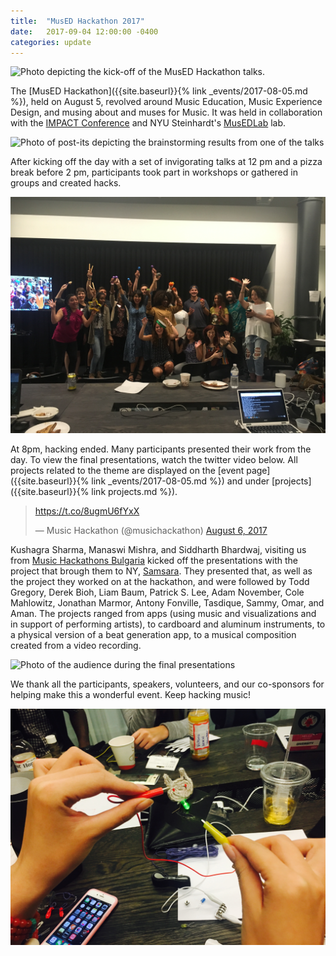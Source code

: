 ```yaml
---
title:  "MusED Hackathon 2017"
date:   2017-09-04 12:00:00 -0400
categories: update
---
```


![Photo depicting the kick-off of the MusED Hackathon talks.](/assets/events/20170805/20170805_121210_HDR.jpg)

The [MusED Hackathon]({{site.baseurl}}{% link _events/2017-08-05.md %}), held on August 5, revolved around Music Education, Music Experience Design, and musing about and muses for Music. It was held in collaboration with the [IMPACT Conference](https://impact.musedlab.org/) and NYU Steinhardt's [MusEDLab](https://musedlab.org/) lab.

![Photo of post-its depicting the brainstorming results from one of the talks](/assets/events/20170805/20170805_talk4.jpg)

After kicking off the day with a set of invigorating talks at 12 pm and a pizza break before 2 pm, participants took part in workshops or gathered in groups and created hacks.

![Photo depicting one of the workshops.](/assets/events/20170805/20170805_Workshop.jpg)

At 8pm, hacking ended. Many participants presented their work from the day. To view the final presentations, watch the twitter video below. All projects related to the theme are displayed on the [event page]({{site.baseurl}}{% link _events/2017-08-05.md %}) and under [projects]({{site.baseurl}}{% link projects.md %}).

<blockquote class="twitter-tweet" data-lang="en"><p lang="und" dir="ltr"><a href="https://t.co/8ugmU6fYxX">https://t.co/8ugmU6fYxX</a></p>&mdash; Music Hackathon (@musichackathon) <a href="https://twitter.com/musichackathon/status/893988613867937793">August 6, 2017</a></blockquote>
<script async src="//platform.twitter.com/widgets.js" charset="utf-8"></script>

Kushagra Sharma, Manaswi Mishra, and Siddharth Bhardwaj, visiting us from [Music Hackathons Bulgaria](https://www.facebook.com/MusicHackathonsBG/) kicked off the presentations with the project that brough them to NY, [Samsara](https://www.youtube.com/watch?v=mxQ7LbmPzRc&feature=youtu.be). They presented that, as well as the project they worked on at the hackathon, and were followed by Todd Gregory, Derek Bioh, Liam Baum, Patrick S. Lee, Adam November, Cole Mahlowitz, Jonathan Marmor, Antony Fonville, Tasdique, Sammy, Omar, and Aman. The projects ranged from apps (using music and visualizations and in support of performing artists), to cardboard and aluminum instruments, to a physical version of a beat generation app, to a musical composition created from a video recording.

![Photo of the audience during the final presentations](/assets/events/20170805/20170805_finalPresentations.jpg)

We thank all the participants, speakers, volunteers, and our co-sponsors for helping make this a wonderful event. Keep hacking music!

![Photo of electronics used during the hackathon.](/assets/events/20170805/20170805_Electronics.jpg)
